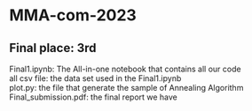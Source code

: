# MMA-com-2023
## Final place: 3rd
Final1.ipynb: The All-in-one notebook that contains all our code  
all csv file: the data set used in the Final1.ipynb  
plot.py: the file that generate the sample of Annealing Algorithm  
Final_submission.pdf: the final report we have
